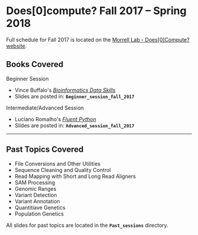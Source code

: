 # Does[0]compute? Fall 2017 &ndash; Spring 2018

Full schedule for Fall 2017 is located on the [Morrell Lab - Does[0]Compute? website](http://morrelllab.github.io/compute/).

## Books Covered

Beginner Session
- Vince Buffalo's [*Bioinformatics Data Skills*](http://shop.oreilly.com/product/0636920030157.do)
- Slides are posted in: **`Beginner_session_fall_2017`**

Intermediate/Advanced Session
- Luciano Romalho's [*Fluent Python*](http://shop.oreilly.com/product/0636920032519.do)
- Slides are posted in: **`Advanced_session_fall_2017`**

---

## Past Topics Covered

 - File Conversions and Other Utilities
 - Sequence Cleaning and Quality Control
 - Read Mapping with Short and Long Read Aligners
 - SAM Processing
 - Genomic Ranges
 - Variant Detection
 - Variant Annotation
 - Quantitiave Genetics
 - Population Genetics

All slides for past topics are located in the **`Past_sessions`** directory.